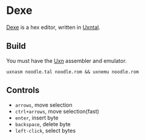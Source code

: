 # Dexe

[Dexe](https://wiki.xxiivv.com/site/dexe.html) is a hex editor, written in [Uxntal](https://wiki.xxiivv.com/site/uxntal.html).

## Build

You must have the [Uxn](https://git.sr.ht/~rabbits/uxn/) assembler and emulator.

```
uxnasm noodle.tal noodle.rom && uxnemu noodle.rom
```

## Controls

- `arrows`, move selection
- `ctrl+arrows`, move selection(fast)
- `enter`, insert byte
- `backspace`, delete byte
- `left-click`, select bytes
